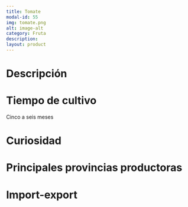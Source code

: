 ```yaml
---
title: Tomate
modal-id: 55
img: tomate.png
alt: image-alt
category: Fruta
description:
layout: product
---
```


# Descripción

# Tiempo de cultivo
Cinco a seis meses

# Curiosidad

# Principales provincias productoras
<div class="chart"></div>

# Import-export
